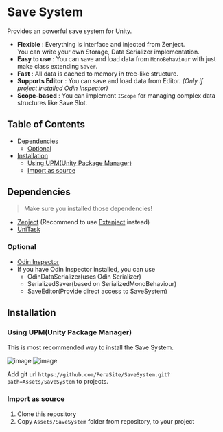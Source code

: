 # Save System

Provides an powerful save system for Unity.

- **Flexible** : Everything is interface and injected from Zenject.<br>You can write your own Storage, Data Serializer implementation.
- **Easy to use** : You can save and load data from `MonoBehaviour` with just make class extending `Saver`.
- **Fast** : All data is cached to memory in tree-like structure.
- **Supports Editor** : You can save and load data from Editor. _(Only if project installed Odin Inspector)_
- **Scope-based** : You can implement `IScope` for managing complex data structures like Save Slot.

## Table of Contents
<!-- START doctoc generated TOC please keep comment here to allow auto update -->
<!-- DON'T EDIT THIS SECTION, INSTEAD RE-RUN doctoc TO UPDATE -->


- [Dependencies](#dependencies)
  - [Optional](#optional)
- [Installation](#installation)
  - [Using UPM(Unity Package Manager)](#using-upmunity-package-manager)
  - [Import as source](#import-as-source)

<!-- END doctoc generated TOC please keep comment here to allow auto update -->

## Dependencies

> Make sure you installed those dependencies!

- [Zenject](https://github.com/modesttree/Zenject) (Recommend to
  use [Extenject](https://github.com/Mathijs-Bakker/Extenject) instead)
- [UniTask](https://github.com/Cysharp/UniTask)

### Optional

- [Odin Inspector](https://odininspector.com/)<br>
- If you have Odin Inspector installed, you can use
  - OdinDataSerializer(uses Odin Serializer)
  - SerializedSaver(based on SerializedMonoBehaviour)
  - SaveEditor(Provide direct access to SaveSystem)

## Installation

### Using UPM(Unity Package Manager)

This is most recommended way to install the Save System.

![image](https://user-images.githubusercontent.com/19837403/211511847-c5ae8573-1a29-4238-b376-2744ce3220bc.png)
![image](https://user-images.githubusercontent.com/19837403/211512349-1901b308-19f9-4fa5-b1fa-bf40455e07ab.png)

Add git url `https://github.com/PeraSite/SaveSystem.git?path=Assets/SaveSystem` to projects.

### Import as source

1. Clone this repository
2. Copy `Assets/SaveSystem` folder from repository, to your project
